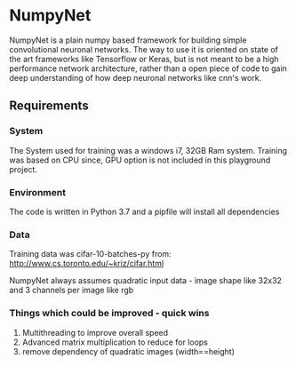 # NumpyNet
NumpyNet is a plain numpy based framework for building simple convolutional neuronal networks. The way to use it is oriented on state of the art frameworks like Tensorflow or Keras, but is not meant to be a high performance network architecture, rather than a open piece of code to gain deep understanding of how deep neuronal networks like cnn's work.

## Requirements
### System
The System used for training was a windows i7, 32GB Ram system. Training was based on CPU since, GPU option is not included in this playground project.

### Environment
The code is written in Python 3.7 and a pipfile will install all dependencies

### Data
Training data was cifar-10-batches-py from:
http://www.cs.toronto.edu/~kriz/cifar.html

NumpyNet always assumes quadratic input data - image shape like 32x32
and 3 channels per image like rgb

### Things which could be improved - quick wins
1. Multithreading to improve overall speed
2. Advanced matrix multiplication to reduce for loops
3. remove dependency of quadratic images (width==height)